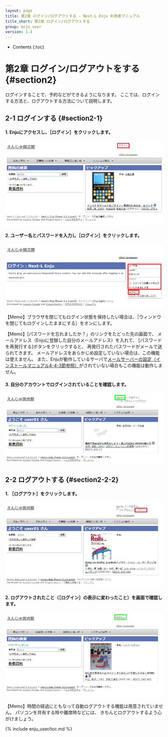 ```yaml
---
layout: page
title: 第2章 ログイン/ログアウトする - Next-L Enju 利用者マニュアル
title_short: 第2章 ログイン/ログアウトする
group: enju_user
version: 1.4
---
```


* Contents
{:toc}

第2章 ログイン/ログアウトをする {#section2}
================================

ログインすることで、予約などができるようになります。
ここでは、ログインする方法と、ログアウトする方法について説明します。

2-1 ログインする {#section2-1}
------------------------------

#### 1. Enjuにアクセスし、［ログイン］をクリックします。  

![Enju初期画面](../assets/images/1.1/image_user_003.png)

#### 2. ユーザー名とパスワードを入力し［ログイン］をクリックします。  

![Enjuログイン](../assets/images/1.1/image_user_005.png)

<div class="alert alert-info memo">【Memo】ブラウザを閉じてもログイン状態を保持したい場合は、［ウィンドウを閉じてもログインしたままにする］をオンにします。
</div>

<div class="alert alert-info memo" markdown="1">

【Memo】[パスワードを忘れましたか？」のリンクをたどった先の画面で、
メールアドレス（Enjuに登録した自分のメールアドレス）を入れて、
[パスワードを再発行する]ボタンをクリックすると、
再発行されたパスワードがメールで送られてきます。
メールアドレスをあらかじめ設定していない場合は、この機能は使えません。
また、Enjuが動作しているサーバで[メールサーバーの設定（インストールマニュアル4-4-3節参照）](enju_install_vm_4.html#section4-4-3)がされていない場合もこの機能は動作しません。
</div>

#### 3. 自分のアカウントでログインされていることを確認します。  

![Enjuログイン中](../assets/images/1.1/image_user_007.png)

2-2 ログアウトする {#section2-2-2}
------------------------------

#### 1. ［ログアウト］をクリックします。  

![Enjuログアウト](../assets/images/1.1/image_user_009.png)

#### 2. ログアウトされたこと（［ログイン］の表示に変わったこと）を画面で確認します。  

![Enjuログアウト後](../assets/images/1.1/image_user_011.png)

<div class="alert alert-info">
【Memo】時間の経過にともなって自動ログアウトする機能は用意されていません。
パソコンを共有する時や離席時などには、
きちんとログアウトするよう心がけましょう。
</div>

{% include enju_user/toc.md %}
